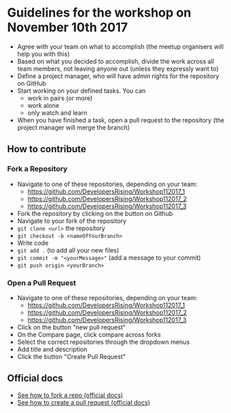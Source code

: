 # Guidelines for the workshop on November 10th 2017

- Agree with your team on what to accomplish (the meetup organisers will help you with this)
- Based on what you decided to accomplish, divide the work across all team members, not leaving anyone out (unless they expressly want to)
- Define a project manager, who will have admin rights for the repository on GitHub
- Start working on your defined tasks. You can
  - work in pairs (or more)
  - work alone
  - only watch and learn
- When you have finished a task, open a pull request to the repository (the project manager will merge the branch)

## How to contribute

### Fork a Repository

- Navigate to one of these repositories, depending on your team:
  - https://github.com/DevelopersRising/Workshop112017_1
  - https://github.com/DevelopersRising/Workshop112017_2
  - https://github.com/DevelopersRising/Workshop112017_3
- Fork the repository by clicking on the button on Github
- Navigate to your fork of the repository
- `git clone <url>` the repository
- `git checkout -b <nameOfYourBranch>`
- Write code
- `git add .` (to add all your new files)
- `git commit -m "<yourMessage>"` (add a message to your commit)
- `git push origin <yourBranch>`

### Open a Pull Request

- Navigate to one of these repositories, depending on your team:
  - https://github.com/DevelopersRising/Workshop112017_1
  - https://github.com/DevelopersRising/Workshop112017_2
  - https://github.com/DevelopersRising/Workshop112017_3
- Click on the button "new pull request"
- On the Compare page, click compare across forks
- Select the correct repositories through the dropdown menus
- Add title and description
- Click the button "Create Pull Request"

## Official docs

- [See how to fork a repo (official docs) ](https://help.github.com/articles/fork-a-repo/)
- [See how to create a pull request (official docs) ](https://help.github.com/articles/creating-a-pull-request-from-a-fork/)
